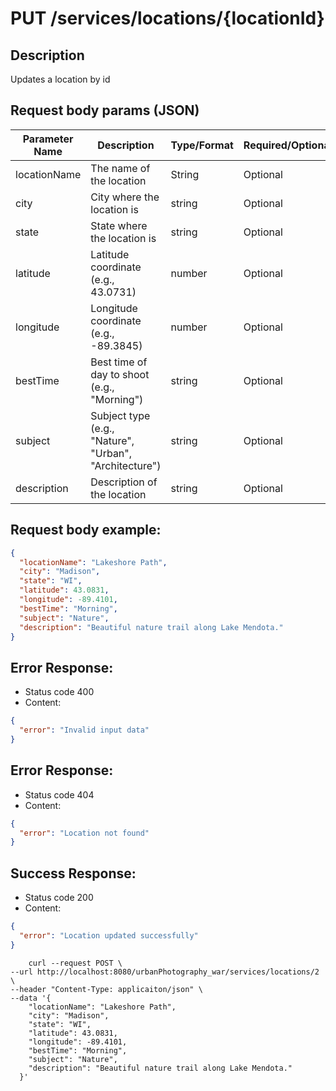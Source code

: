 # PUT /services/locations/{locationId}

## Description
Updates a location by id

## Request body params (JSON)

| Parameter Name | Description              | Type/Format                           | Required/Optional |
|----------------|--------------------------|---------------------------------------|-------------------|
| locationName   | The name of the location | String                                | Optional          |
| city           | City where the location is                            | string      | Optional          |
| state          | State where the location is                           | string      | Optional          |
| latitude       | Latitude coordinate (e.g., 43.0731)                   | number      | Optional          |
| longitude      | Longitude coordinate (e.g., -89.3845)                 | number      | Optional          |
| bestTime       | Best time of day to shoot (e.g., "Morning")           | string      | Optional          |
| subject        | Subject type (e.g., "Nature", "Urban", "Architecture")| string      | Optional          |
| description    | Description of the location                           | string      | Optional          |


## Request body example:
```json
{
  "locationName": "Lakeshore Path",
  "city": "Madison",
  "state": "WI",
  "latitude": 43.0831,
  "longitude": -89.4101,
  "bestTime": "Morning",
  "subject": "Nature",
  "description": "Beautiful nature trail along Lake Mendota."
}
```

## Error Response:
* Status code 400
* Content:
```json
{
  "error": "Invalid input data"
}
```
## Error Response:
* Status code 404
* Content:
```json
{
  "error": "Location not found"
}
```

## Success Response:
* Status code 200
* Content:

```json
{
  "error": "Location updated successfully"
}
```

```
    curl --request POST \
--url http://localhost:8080/urbanPhotography_war/services/locations/2 \
--header "Content-Type: applicaiton/json" \
--data '{
    "locationName": "Lakeshore Path",
    "city": "Madison",
    "state": "WI",
    "latitude": 43.0831,
    "longitude": -89.4101,
    "bestTime": "Morning",
    "subject": "Nature",
    "description": "Beautiful nature trail along Lake Mendota."
  }'
```